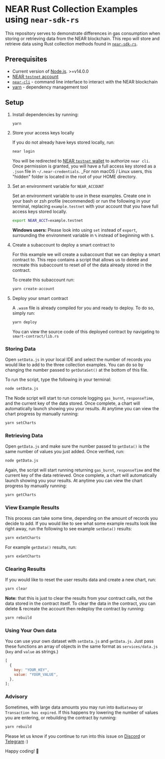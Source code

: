 # NEAR Rust Collection Examples using `near-sdk-rs`

This repository serves to demonstrate differences in gas consumption when storing or retrieving data from the NEAR blockchain. This repo will store and retrieve data using Rust collection methods found in [`near-sdk-rs`](https://github.com/near/near-sdk-rs).

## Prerequisites

- Current version of [Node.js](https://nodejs.org/). >=v14.0.0
- [NEAR `testnet` account](https://wallet.testnet.near.org/)
- [`near-cli`](https://docs.near.org/docs/development/near-cli#setup) - command line interface to interact with the NEAR blockchain
- [yarn](https://classic.yarnpkg.com/en/docs/install) - dependency management tool

## Setup

1. Install dependencies by running:

   ```bash
   yarn
   ```

2. Store your access keys locally

   If you do not already have keys stored locally, run:

   ```bash
   near login
   ```

   You will be redirected to [NEAR `testnet` wallet](https://wallet.testnet.near.org/) to authorize `near cli`. Once permission is granted, you will have a full access key stored as a `.json` file in `~/.near-credentials`. \_For non macOS / Linux users, this "hidden" folder is located in the root of your HOME directory.

3. Set an environment variable for `NEAR_ACCOUNT`

   Set an environment variable to use in these examples. Create one in your bash or zsh profile (recommended) or run the following in your terminal, replacing `example.testnet` with your account that you have full access keys stored locally.

   ```bash
   export NEAR_ACCT=example.testnet
   ```

   **Windows users:** Please look into using `set` instead of `export`, surrounding the environment variable in `%` instead of beginning with `$`.

4. Create a subaccount to deploy a smart contract to

   For this example we will create a subaccount that we can deploy a smart contract to. This repo contains a script that allows us to delete and recreate this subaccount to reset _all_ of the data already stored in the contract.

   To create this subaccount run:

   ```bash
   yarn create-account
   ```

5. Deploy your smart contract

   A `.wasm` file is already compiled for you and ready to deploy. To do so, simply run:

   ```bash
   yarn deploy
   ```

   You can view the source code of this deployed contract by navigating to `smart-contract/lib.rs`

### Storing Data

Open `setData.js` in your local IDE and select the number of records you would like to add to the three collection examples. You can do so by changing the number passed to `getDataSet()` at the bottom of this file.

To run the script, type the following in your terminal:

```bash
node setData.js
```

The Node script will start to run console logging `gas_burnt`, `responseTime`, and the current key of the data stored. Once complete, a chart will automatically launch showing you your results. At anytime you can view the chart progress by manually running:

```bash
yarn setCharts
```

### Retrieving Data

Open `getData.js` and make sure the number passed to `getData()` is the same number of values you just added. Once verified, run:

```bash
node getData.js
```

Again, the script will start running returning `gas_burnt`, `responseTime` and the current key of the data retrieved. Once complete, a chart will automatically launch showing you your results. At anytime you can view the chart progress by manually running:

```bash
yarn getCharts
```

### View Example Results

This process can take some time, depending on the amount of records you decide to add. If you would like to see what some example results look like right away, run the following to see example `setData()` results:

```bash
yarn exSetCharts
```

For example `getData()` results, run:

```bash
yarn exGetCharts
```

### Clearing Results

If you would like to reset the user results data and create a new chart, run:

```bash
yarn clear
```

**Note:** that this is just to clear the results from your contract calls, not the data stored in the contract itself. To clear the data in the contract, you can delete & recreate the account then redeploy the contract by running:

```bash
yarn rebuild
```

### Using Your Own data

You can use your own dataset with `setData.js` and `getData.js`. Just pass these functions an array of objects in the same format as `services/data.js` (`key` and `value` as strings.)

```js
[
  {
    key: "YOUR_KEY",
    value: "YOUR_VALUE",
  },
];
```

### Advisory

Sometimes, with large data amounts you may run into `BadGateway` or `Transaction has expired`. If this happens try lowering the number of values you are entering, or rebuilding the contract by running:

```bash
yarn rebuild
```

Please let us know if you continue to run into this issue on [Discord](http://near.chat) or [Telegram](https://t.me/cryptonear) :)

Happy coding! 🚀
